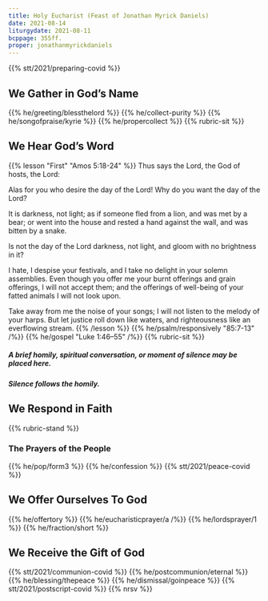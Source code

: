 ```yaml
---
title: Holy Eucharist (Feast of Jonathan Myrick Daniels)
date: 2021-08-14
liturgydate: 2021-08-11
bcppage: 355ff.
proper: jonathanmyrickdaniels
---
```

{{% stt/2021/preparing-covid %}}

## We Gather in God’s Name
{{% he/greeting/blessthelord %}}
{{% he/collect-purity %}}
{{% he/songofpraise/kyrie %}}
{{% he/propercollect %}}
{{% rubric-sit %}}

## We Hear God’s Word
{{% lesson "First" "Amos 5:18-24" %}}
Thus says the Lord, the God of hosts, the Lord:

Alas for you who desire the day of the Lord!
Why do you want the day of the Lord?

It is darkness, not light;
as if someone fled from a lion,
and was met by a bear;
or went into the house and rested a hand against the wall,
and was bitten by a snake.

Is not the day of the Lord darkness, not light,
and gloom with no brightness in it?

I hate, I despise your festivals,
and I take no delight in your solemn assemblies.
Even though you offer me your burnt offerings and grain offerings,
I will not accept them;
and the offerings of well-being of your fatted animals
I will not look upon.

Take away from me the noise of your songs;
I will not listen to the melody of your harps.
But let justice roll down like waters,
and righteousness like an everflowing stream.
{{% /lesson %}}
{{% he/psalm/responsively "85:7-13" /%}}
{{% he/gospel "Luke 1:46–55" /%}}
{{% rubric-sit %}}
##### A brief homily, spiritual conversation, or moment of silence may be placed here.
##### Silence follows the homily.

## We Respond in Faith

{{% rubric-stand %}}

### The Prayers of the People
{{% he/pop/form3 %}}
{{% he/confession %}}
{{% stt/2021/peace-covid %}}

## We Offer Ourselves To God
{{% he/offertory %}}
{{% he/eucharisticprayer/a /%}}
{{% he/lordsprayer/1 %}}
{{% he/fraction/short %}}

## We Receive the Gift of God
{{% stt/2021/communion-covid %}}
{{% he/postcommunion/eternal %}}
{{% he/blessing/thepeace %}}
{{% he/dismissal/goinpeace %}}
{{% stt/2021/postscript-covid %}}
{{% nrsv %}}

